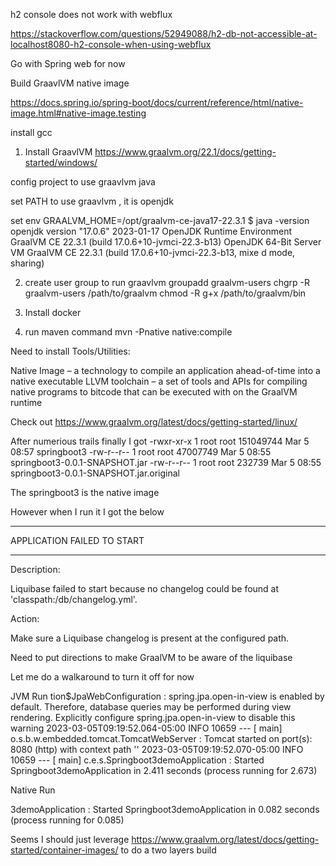 h2 console does not work with webflux

https://stackoverflow.com/questions/52949088/h2-db-not-accessible-at-localhost8080-h2-console-when-using-webflux

Go with Spring web for now


Build GraavlVM native image

https://docs.spring.io/spring-boot/docs/current/reference/html/native-image.html#native-image.testing

install gcc

1) Install GraavlVM
https://www.graalvm.org/22.1/docs/getting-started/windows/

config project to use graavlvm java


set PATH to use graavlvm  , it is openjdk  

set env GRAALVM_HOME=/opt/graalvm-ce-java17-22.3.1
$ java -version
openjdk version "17.0.6" 2023-01-17
OpenJDK Runtime Environment GraalVM CE 22.3.1 (build 17.0.6+10-jvmci-22.3-b13)
OpenJDK 64-Bit Server VM GraalVM CE 22.3.1 (build 17.0.6+10-jvmci-22.3-b13, mixe
d mode, sharing)


2) create user group to run graavlvm 
   groupadd graalvm-users
   chgrp -R graalvm-users /path/to/graalvm
    chmod -R g+x /path/to/graalvm/bin

2) Install docker

3) run maven command   mvn -Pnative native:compile


Need to install
Tools/Utilities:

Native Image – a technology to compile an application ahead-of-time into a native executable
LLVM toolchain – a set of tools and APIs for compiling native programs to bitcode that can be executed with on the GraalVM runtime

Check out https://www.graalvm.org/latest/docs/getting-started/linux/

After numerious trails finally I got
-rwxr-xr-x 1 root root   151049744 Mar  5 08:57 springboot3
-rw-r--r-- 1 root root    47007749 Mar  5 08:55 springboot3-0.0.1-SNAPSHOT.jar
-rw-r--r-- 1 root root      232739 Mar  5 08:55 springboot3-0.0.1-SNAPSHOT.jar.original


The springboot3 is the native image

However when I run it I got the below
***************************
APPLICATION FAILED TO START
***************************

Description:

Liquibase failed to start because no changelog could be found at 'classpath:/db/changelog.yml'.

Action:

Make sure a Liquibase changelog is present at the configured path.


Need to put directions to make GraalVM to be aware of the liquibase

Let me do a walkaround to turn it off for now



JVM Run
tion$JpaWebConfiguration : spring.jpa.open-in-view is enabled by default. Therefore, database queries may be performed during view rendering. Explicitly configure spring.jpa.open-in-view to disable this warning
2023-03-05T09:19:52.064-05:00  INFO 10659 --- [           main] o.s.b.w.embedded.tomcat.TomcatWebServer  : Tomcat started on port(s): 8080 (http) with context path ''
2023-03-05T09:19:52.070-05:00  INFO 10659 --- [           main] c.e.s.Springboot3demoApplication         : Started Springboot3demoApplication in 2.411 seconds (process running for 2.673)

Native Run

3demoApplication         : Started Springboot3demoApplication in 0.082 seconds (process running for 0.085)

Seems I should just leverage https://www.graalvm.org/latest/docs/getting-started/container-images/ to do a two layers build









